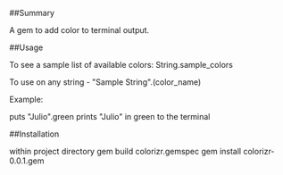##Summary

A gem to add color to terminal output.

##Usage

To see a sample list of available colors: String.sample_colors

To use on any string - "Sample String".(color_name)

Example:

puts "Julio".green
prints "Julio" in green to the terminal

##Installation

within project directory
 gem build colorizr.gemspec
 gem install colorizr-0.0.1.gem